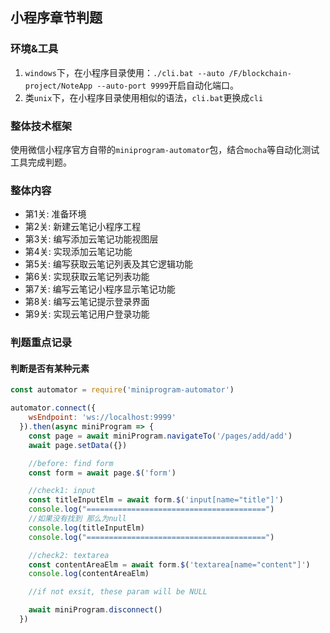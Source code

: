 ## 小程序章节判题

### 环境&工具

1. `windows`下，在小程序目录使用：`./cli.bat --auto /F/blockchain-project/NoteApp --auto-port 9999`开启自动化端口。
2. 类`unix`下，在小程序目录使用相似的语法，`cli.bat`更换成`cli`

### 整体技术框架

使用微信小程序官方自带的`miniprogram-automator`包，结合`mocha`等自动化测试工具完成判题。

### 整体内容

* 第1关: 准备环境
* 第2关: 新建云笔记小程序工程
* 第3关: 编写添加云笔记功能视图层
* 第4关: 实现添加云笔记功能
* 第5关: 编写获取云笔记列表及其它逻辑功能
* 第6关: 实现获取云笔记列表功能
* 第7关: 编写云笔记小程序显示笔记功能
* 第8关: 编写云笔记提示登录界面
* 第9关: 实现云笔记用户登录功能

### 判题重点记录

#### 判断是否有某种元素

```javascript
const automator = require('miniprogram-automator')

automator.connect({
    wsEndpoint: 'ws://localhost:9999'
  }).then(async miniProgram => {
    const page = await miniProgram.navigateTo('/pages/add/add')
    await page.setData({})

    //before: find form
    const form = await page.$('form')

    //check1: input
    const titleInputElm = await form.$('input[name="title"]')
    console.log("========================================")
    //如果没有找到 那么为null
    console.log(titleInputElm)
    console.log("========================================")

    //check2: textarea
    const contentAreaElm = await form.$('textarea[name="content"]')
    console.log(contentAreaElm)

    //if not exsit, these param will be NULL

    await miniProgram.disconnect()
  })
```
